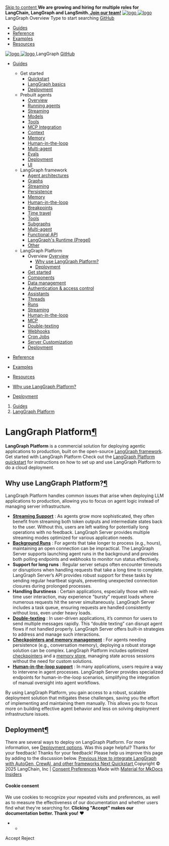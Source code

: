 [ Skip to content ](https://langchain-ai.github.io/langgraph/concepts/langgraph_platform/#langgraph-platform)
**We are growing and hiring for multiple roles for LangChain, LangGraph and LangSmith.[ Join our team!](https://www.langchain.com/careers)**
[ ![logo](https://langchain-ai.github.io/langgraph/static/wordmark_dark.svg) ![logo](https://langchain-ai.github.io/langgraph/static/wordmark_light.svg) ](https://langchain-ai.github.io/langgraph/ "LangGraph")
LangGraph 
Overview 
[ ](https://langchain-ai.github.io/langgraph/concepts/langgraph_platform/?q= "Share")
Type to start searching
[ GitHub  ](https://github.com/langchain-ai/langgraph "Go to repository")
  * [ Guides ](https://langchain-ai.github.io/langgraph/)
  * [ Reference ](https://langchain-ai.github.io/langgraph/reference/)
  * [ Examples ](https://langchain-ai.github.io/langgraph/tutorials/rag/langgraph_agentic_rag/)
  * [ Resources ](https://langchain-ai.github.io/langgraph/concepts/faq/)


[ ![logo](https://langchain-ai.github.io/langgraph/static/wordmark_dark.svg) ![logo](https://langchain-ai.github.io/langgraph/static/wordmark_light.svg) ](https://langchain-ai.github.io/langgraph/ "LangGraph") LangGraph 
[ GitHub  ](https://github.com/langchain-ai/langgraph "Go to repository")
  * [ Guides  ](https://langchain-ai.github.io/langgraph/)
    * Get started 
      * [ Quickstart  ](https://langchain-ai.github.io/langgraph/agents/agents/)
      * [ LangGraph basics  ](https://langchain-ai.github.io/langgraph/concepts/why-langgraph/)
      * [ Deployment  ](https://langchain-ai.github.io/langgraph/tutorials/deployment/)
    * Prebuilt agents 
      * [ Overview  ](https://langchain-ai.github.io/langgraph/agents/overview/)
      * [ Running agents  ](https://langchain-ai.github.io/langgraph/agents/run_agents/)
      * [ Streaming  ](https://langchain-ai.github.io/langgraph/agents/streaming/)
      * [ Models  ](https://langchain-ai.github.io/langgraph/agents/models/)
      * [ Tools  ](https://langchain-ai.github.io/langgraph/agents/tools/)
      * [ MCP Integration  ](https://langchain-ai.github.io/langgraph/agents/mcp/)
      * [ Context  ](https://langchain-ai.github.io/langgraph/agents/context/)
      * [ Memory  ](https://langchain-ai.github.io/langgraph/agents/memory/)
      * [ Human-in-the-loop  ](https://langchain-ai.github.io/langgraph/agents/human-in-the-loop/)
      * [ Multi-agent  ](https://langchain-ai.github.io/langgraph/agents/multi-agent/)
      * [ Evals  ](https://langchain-ai.github.io/langgraph/agents/evals/)
      * [ Deployment  ](https://langchain-ai.github.io/langgraph/agents/deployment/)
      * [ UI  ](https://langchain-ai.github.io/langgraph/agents/ui/)
    * LangGraph framework 
      * [ Agent architectures  ](https://langchain-ai.github.io/langgraph/concepts/agentic_concepts/)
      * [ Graphs  ](https://langchain-ai.github.io/langgraph/concepts/low_level/)
      * [ Streaming  ](https://langchain-ai.github.io/langgraph/concepts/streaming/)
      * [ Persistence  ](https://langchain-ai.github.io/langgraph/concepts/persistence/)
      * [ Memory  ](https://langchain-ai.github.io/langgraph/concepts/memory/)
      * [ Human-in-the-loop  ](https://langchain-ai.github.io/langgraph/concepts/human_in_the_loop/)
      * [ Breakpoints  ](https://langchain-ai.github.io/langgraph/concepts/breakpoints/)
      * [ Time travel  ](https://langchain-ai.github.io/langgraph/concepts/time-travel/)
      * [ Tools  ](https://langchain-ai.github.io/langgraph/concepts/tools/)
      * [ Subgraphs  ](https://langchain-ai.github.io/langgraph/concepts/subgraphs/)
      * [ Multi-agent  ](https://langchain-ai.github.io/langgraph/concepts/multi_agent/)
      * [ Functional API  ](https://langchain-ai.github.io/langgraph/concepts/functional_api/)
      * [ LangGraph's Runtime (Pregel)  ](https://langchain-ai.github.io/langgraph/concepts/pregel/)
      * [ Other  ](https://langchain-ai.github.io/langgraph/how-tos/async/)
    * LangGraph Platform 
      * Overview  [ Overview  ](https://langchain-ai.github.io/langgraph/concepts/langgraph_platform/)
        * [ Why use LangGraph Platform?  ](https://langchain-ai.github.io/langgraph/concepts/langgraph_platform/#why-use-langgraph-platform)
        * [ Deployment  ](https://langchain-ai.github.io/langgraph/concepts/langgraph_platform/#deployment)
      * [ Get started  ](https://langchain-ai.github.io/langgraph/tutorials/langgraph-platform/local-server/)
      * [ Components  ](https://langchain-ai.github.io/langgraph/concepts/langgraph_components/)
      * [ Data management  ](https://langchain-ai.github.io/langgraph/cloud/deployment/semantic_search/)
      * [ Authentication & access control  ](https://langchain-ai.github.io/langgraph/concepts/auth/)
      * [ Assistants  ](https://langchain-ai.github.io/langgraph/concepts/assistants/)
      * [ Threads  ](https://langchain-ai.github.io/langgraph/cloud/concepts/threads/)
      * [ Runs  ](https://langchain-ai.github.io/langgraph/cloud/concepts/runs/)
      * [ Streaming  ](https://langchain-ai.github.io/langgraph/cloud/concepts/streaming/)
      * [ Human-in-the-loop  ](https://langchain-ai.github.io/langgraph/cloud/how-tos/human_in_the_loop_breakpoint/)
      * [ MCP  ](https://langchain-ai.github.io/langgraph/concepts/server-mcp/)
      * [ Double-texting  ](https://langchain-ai.github.io/langgraph/concepts/double_texting/)
      * [ Webhooks  ](https://langchain-ai.github.io/langgraph/cloud/concepts/webhooks/)
      * [ Cron Jobs  ](https://langchain-ai.github.io/langgraph/cloud/concepts/cron_jobs/)
      * [ Server Customization  ](https://langchain-ai.github.io/langgraph/how-tos/http/custom_lifespan/)
      * [ Deployment  ](https://langchain-ai.github.io/langgraph/concepts/deployment_options/)
  * [ Reference  ](https://langchain-ai.github.io/langgraph/reference/)
  * [ Examples  ](https://langchain-ai.github.io/langgraph/tutorials/rag/langgraph_agentic_rag/)
  * [ Resources  ](https://langchain-ai.github.io/langgraph/concepts/faq/)


  * [ Why use LangGraph Platform?  ](https://langchain-ai.github.io/langgraph/concepts/langgraph_platform/#why-use-langgraph-platform)
  * [ Deployment  ](https://langchain-ai.github.io/langgraph/concepts/langgraph_platform/#deployment)


  1. [ Guides  ](https://langchain-ai.github.io/langgraph/)
  2. [ LangGraph Platform  ](https://langchain-ai.github.io/langgraph/concepts/langgraph_platform/)

[ ](https://github.com/langchain-ai/langgraph/edit/main/docs/docs/concepts/langgraph_platform.md "Edit this page")
# LangGraph Platform[¶](https://langchain-ai.github.io/langgraph/concepts/langgraph_platform/#langgraph-platform "Permanent link")
**LangGraph Platform** is a commercial solution for deploying agentic applications to production, built on the open-source [LangGraph framework](https://langchain-ai.github.io/langgraph/).
Get started with LangGraph Platform
Check out the [LangGraph Platform quickstart](https://langchain-ai.github.io/langgraph/cloud/quick_start/) for instructions on how to set up and use LangGraph Platform to do a cloud deployment.
## Why use LangGraph Platform?[¶](https://langchain-ai.github.io/langgraph/concepts/langgraph_platform/#why-use-langgraph-platform "Permanent link")
LangGraph Platform handles common issues that arise when deploying LLM applications to production, allowing you to focus on agent logic instead of managing server infrastructure.
  * **[Streaming Support](https://langchain-ai.github.io/langgraph/cloud/concepts/streaming/)** : As agents grow more sophisticated, they often benefit from streaming both token outputs and intermediate states back to the user. Without this, users are left waiting for potentially long operations with no feedback. LangGraph Server provides multiple streaming modes optimized for various application needs.
  * **[Background Runs](https://langchain-ai.github.io/langgraph/cloud/how-tos/background_run/)** : For agents that take longer to process (e.g., hours), maintaining an open connection can be impractical. The LangGraph Server supports launching agent runs in the background and provides both polling endpoints and webhooks to monitor run status effectively.
  * **Support for long runs** : Regular server setups often encounter timeouts or disruptions when handling requests that take a long time to complete. LangGraph Server’s API provides robust support for these tasks by sending regular heartbeat signals, preventing unexpected connection closures during prolonged processes.
  * **Handling Burstiness** : Certain applications, especially those with real-time user interaction, may experience "bursty" request loads where numerous requests hit the server simultaneously. LangGraph Server includes a task queue, ensuring requests are handled consistently without loss, even under heavy loads.
  * **[Double-texting](https://langchain-ai.github.io/langgraph/cloud/how-tos/interrupt_concurrent/)** : In user-driven applications, it’s common for users to send multiple messages rapidly. This “double texting” can disrupt agent flows if not handled properly. LangGraph Server offers built-in strategies to address and manage such interactions.
  * **[Checkpointers and memory management](https://langchain-ai.github.io/langgraph/concepts/persistence/#checkpoints)** : For agents needing persistence (e.g., conversation memory), deploying a robust storage solution can be complex. LangGraph Platform includes optimized [checkpointers](https://langchain-ai.github.io/langgraph/concepts/persistence/#checkpoints) and a [memory store](https://langchain-ai.github.io/langgraph/concepts/persistence/#memory-store), managing state across sessions without the need for custom solutions.
  * **[Human-in-the-loop support](https://langchain-ai.github.io/langgraph/cloud/how-tos/human_in_the_loop_breakpoint/)** : In many applications, users require a way to intervene in agent processes. LangGraph Server provides specialized endpoints for human-in-the-loop scenarios, simplifying the integration of manual oversight into agent workflows.


By using LangGraph Platform, you gain access to a robust, scalable deployment solution that mitigates these challenges, saving you the effort of implementing and maintaining them manually. This allows you to focus more on building effective agent behavior and less on solving deployment infrastructure issues.
## Deployment[¶](https://langchain-ai.github.io/langgraph/concepts/langgraph_platform/#deployment "Permanent link")
There are several ways to deploy on LangGraph Platform. For more information, see [Deployment options](https://langchain-ai.github.io/langgraph/concepts/deployment_options/).
Was this page helpful? 
Thanks for your feedback! 
Thanks for your feedback! Please help us improve this page by adding to the discussion below. 
[ Previous  How to integrate LangGraph with AutoGen, CrewAI, and other frameworks  ](https://langchain-ai.github.io/langgraph/how-tos/autogen-integration/) [ Next  Quickstart  ](https://langchain-ai.github.io/langgraph/tutorials/langgraph-platform/local-server/)
Copyright © 2025 LangChain, Inc | [Consent Preferences](https://langchain-ai.github.io/langgraph/concepts/langgraph_platform/#__consent)
Made with [ Material for MkDocs Insiders ](https://squidfunk.github.io/mkdocs-material/)
[ ](https://langchain-ai.github.io/langgraphjs/ "langchain-ai.github.io") [ ](https://github.com/langchain-ai/langgraph "github.com") [ ](https://twitter.com/LangChainAI "twitter.com")
#### Cookie consent
We use cookies to recognize your repeated visits and preferences, as well as to measure the effectiveness of our documentation and whether users find what they're searching for. **Clicking "Accept" makes our documentation better. Thank you!** ❤️
  *   * 

Accept Reject
